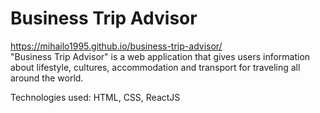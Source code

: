 # Business Trip Advisor
https://mihailo1995.github.io/business-trip-advisor/ <br />
"Business Trip Advisor" is a web application that gives users information about lifestyle, cultures, accommodation and transport for traveling all around the world. <br />

Technologies used: HTML, CSS, ReactJS
